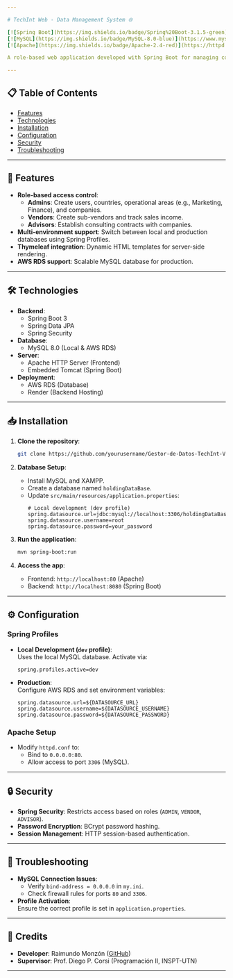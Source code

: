 ```yaml
---

# TechInt Web - Data Management System 🌐

[![Spring Boot](https://img.shields.io/badge/Spring%20Boot-3.1.5-green)](https://spring.io/projects/spring-boot)
[![MySQL](https://img.shields.io/badge/MySQL-8.0-blue)](https://www.mysql.com/)
[![Apache](https://img.shields.io/badge/Apache-2.4-red)](https://httpd.apache.org/)

A role-based web application developed with Spring Boot for managing companies, users, and contracts, created as part of **Programación II** at INSPT-UTN. The system supports local and cloud deployment, with role-based access and secure API endpoints.

---
```


## 📋 Table of Contents  
- [Features](#-features)  
- [Technologies](#-technologies)  
- [Installation](#-installation)  
- [Configuration](#-configuration)  
- [Security](#-security)  
- [Troubleshooting](#-troubleshooting)  

---

## 🚀 Features  
- **Role-based access control**:  
  - **Admins**: Create users, countries, operational areas (e.g., Marketing, Finance), and companies.  
  - **Vendors**: Create sub-vendors and track sales income.  
  - **Advisors**: Establish consulting contracts with companies.  
- **Multi-environment support**: Switch between local and production databases using Spring Profiles.  
- **Thymeleaf integration**: Dynamic HTML templates for server-side rendering.  
- **AWS RDS support**: Scalable MySQL database for production.

---

## 🛠 Technologies
- **Backend**: 
  - Spring Boot 3
  - Spring Data JPA
  - Spring Security
- **Database**: 
  - MySQL 8.0 (Local & AWS RDS)
- **Server**: 
  - Apache HTTP Server (Frontend)
  - Embedded Tomcat (Spring Boot)
- **Deployment**: 
  - AWS RDS (Database)
  - Render (Backend Hosting)

---

## 📥 Installation  
1. **Clone the repository**:  
   ```bash  
   git clone https://github.com/yourusername/Gestor-de-Datos-TechInt-Version-Web.git  
   ```  

2. **Database Setup**:  
   - Install MySQL and XAMPP.  
   - Create a database named `holdingDataBase`.  
   - Update `src/main/resources/application.properties`:  
     ```properties  
     # Local development (dev profile)  
     spring.datasource.url=jdbc:mysql://localhost:3306/holdingDataBase  
     spring.datasource.username=root  
     spring.datasource.password=your_password  
     ```  

3. **Run the application**:  
   ```bash  
   mvn spring-boot:run  
   ```  

4. **Access the app**:  
   - Frontend: `http://localhost:80` (Apache)  
   - Backend: `http://localhost:8080` (Spring Boot)  

---

## ⚙️ Configuration  
### Spring Profiles  
- **Local Development (`dev` profile)**:  
  Uses the local MySQL database. Activate via:  
  ```properties  
  spring.profiles.active=dev  
  ```  

- **Production**:  
  Configure AWS RDS and set environment variables:  
  ```properties  
  spring.datasource.url=${DATASOURCE_URL}  
  spring.datasource.username=${DATASOURCE_USERNAME}  
  spring.datasource.password=${DATASOURCE_PASSWORD}  
  ```  

### Apache Setup  
- Modify `httpd.conf` to:  
  - Bind to `0.0.0.0:80`.  
  - Allow access to port `3306` (MySQL).  

---

## 🔒 Security  
- **Spring Security**: Restricts access based on roles (`ADMIN`, `VENDOR`, `ADVISOR`).  
- **Password Encryption**: BCrypt password hashing.  
- **Session Management**: HTTP session-based authentication.  

---

## 🚨 Troubleshooting  
- **MySQL Connection Issues**:  
  - Verify `bind-address = 0.0.0.0` in `my.ini`.  
  - Check firewall rules for ports `80` and `3306`.  
- **Profile Activation**:  
  Ensure the correct profile is set in `application.properties`.  

---

## 👤 Credits  
- **Developer**: Raimundo Monzón ([GitHub](https://github.com/RaimundoMonzon))
- **Supervisor**: Prof. Diego P. Corsi (Programación II, INSPT-UTN)  

---
